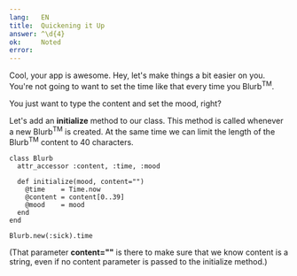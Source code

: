 ```yaml
---
lang:   EN
title:  Quickening it Up
answer: ^\d{4}
ok:     Noted
error:  
---
```


Cool, your app is awesome. Hey, let's make things a bit easier on you.
You're not going to want to set the time like that every time you Blurb<sup>TM</sup>.

You just want to type the content and set the mood, right?

Let's add an __initialize__ method to our class. This method is called whenever a new Blurb<sup>TM</sup>
is created.
At the same time we can limit the length of the Blurb<sup>TM</sup> content to 40 characters.

    class Blurb
      attr_accessor :content, :time, :mood

      def initialize(mood, content="")
        @time    = Time.now
        @content = content[0..39]
        @mood    = mood
      end
    end
    
    Blurb.new(:sick).time

(That parameter __content=""__ is there to make sure that we know content is a string,
even if no content parameter is passed to the initialize method.)
